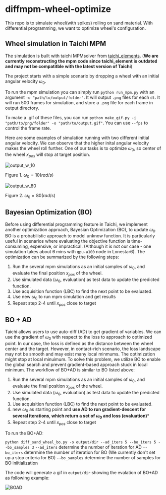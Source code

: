 # diffmpm-wheel-optimize
This repo is to simulate wheel(with spikes) rolling on sand material. With differential programming, we want to optimize wheel's configuration.

## Wheel simulation in Taichi MPM 

The simulation is built with taichi MPMsolver from [taichi_elements](https://github.com/taichi-dev/taichi_elements). (**We are currently reconstructing the mpm code since taichi_element is outdated and may not be compatitble with the latest version of Taichi**)

The project starts with a simple scenario by dropping a wheel with an initial angular velocity $\omega_0$.

To run the mpm simulation you can simply run `python run_mpm.py` with an argument `-o "path/to/output/folder"`. It will output `.png` files for each `dt`. It will run 500 frames for simulation, and store a `.png` file for each frame in output directory. 

To make a .gif of these files, you can run `python make_gif.py -i "path/to/png/folder" -o "path/to/output.gif"`. You can use `--fps` to control the frame rate.

Here are some examples of simulation running with two different initial angular velocity. We can observe that the higher inital angular velocity makes the wheel roll further. One of our tasks is to optimize $\omega_0$, so center of the wheel $x_{pos}$ will stop at target position.

![output_w_10](https://github.com/chhsiao93/diffmpm-wheel-optimize/assets/97806906/f5a35594-87c2-4ec1-8ca1-0bcd9412c2e7)

Figure 1. $\omega_0=10 (rad/s)$

![output_w_80](https://github.com/chhsiao93/diffmpm-wheel-optimize/assets/97806906/66b0d5cb-c786-4804-a639-427bbbf809eb)

Figure 2. $\omega_0=80 (rad/s)$

## Bayesian Optimization (BO)
Before using differential programming feature in Taichi, we implement another optimization approach, Bayesian Optimization (BO), to update $\omega_0$. BO is a probabilistic approach to model unknow function. It is particularly useful in scenarios where evaluating the objective function is time-consuming, expensive, or impractical. (Although it is not our case - one simulation takes about 6 mins with `gpu-a100` node in Lonestar6). The optimization can be summarized by the following steps:
1. Run the several mpm simulations as an initial samples of $\omega_0$, and evaluate the final position $x_{pos}$ of the wheel.
2. Use simulated data ($\omega_0$, evaluation) as test data to update the predicted function.
3. Use acquisition function (LBC) to find the next point to be evaluated.
4. Use new $\omega_0$ to run mpm simulation and get results
5. Repeat step 2-4 until $x_{pos}$ close to target

## BO + AD
Taichi allows users to use auto-diff (AD) to get gradient of variables. We can use the gradient of $\omega_0$ with respect to the loss to approach to optimized point. In our case, the loss is defined as the distance between the wheel center and the target. However, in contact-rich scenario, the loss landscape may not be smooth and may exist many local minmums. The optimization might stop at local minuimum. To solve this problem, we utilize BO to enable the global search and prevent gradient-based approach stuck in local minimum. The workflow of BO+AD is similar to BO listed above:
1. Run the several mpm simulations as an initial samples of $\omega_0$, and evaluate the final position $x_{pos}$ of the wheel.
2. Use simulated data ($\omega_0$, evaluation) as test data to update the predicted function.
3. Use acquisition function (LBC) to find the next point to be evaluated.
4. new $\omega_0$ as starting point and **use AD to run gradient-descent for several iterations, which return a set of $\omega_0$ and loss (evaluation)***
5. Repeat step 2-4 until $x_{pos}$ close to target

To run the BO+AD:

`python diff_sand_wheel_bo.py -o output/dir --ad_iters 5 --bo_iters 5 --bo_samples 3`
`--ad_iters` determine the number of iteration for AD
`--bo_iters` determine the number of iteration for BO (We currently don't set up a stop criteria for BO)
`--bo_samples` determine the number of samples for BO iniitialization

The code will generate a gif in `output/dir` showing the evalation of BO+AD as following example:

![BOAD](https://github.com/chhsiao93/diffmpm-wheel-optimize/assets/97806906/f1af473d-a1e6-47cd-b664-3b5f0ef36259)
